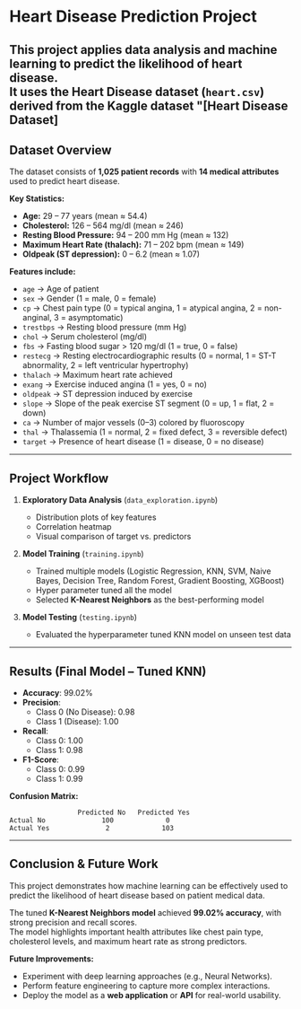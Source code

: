 # Heart Disease Prediction Project

This project applies data analysis and machine learning to predict the likelihood of heart disease.  
It uses the **Heart Disease dataset (`heart.csv`)** derived from the Kaggle dataset "[Heart Disease Dataset]
---

##  Dataset Overview

The dataset consists of **1,025 patient records** with **14 medical attributes** used to predict heart disease.  

**Key Statistics:**  
- **Age:** 29 – 77 years (mean ≈ 54.4)  
- **Cholesterol:** 126 – 564 mg/dl (mean ≈ 246)  
- **Resting Blood Pressure:** 94 – 200 mm Hg (mean ≈ 132)  
- **Maximum Heart Rate (thalach):** 71 – 202 bpm (mean ≈ 149)  
- **Oldpeak (ST depression):** 0 – 6.2 (mean ≈ 1.07)  

**Features include:**  
- `age` → Age of patient  
- `sex` → Gender (1 = male, 0 = female)  
- `cp` → Chest pain type (0 = typical angina, 1 = atypical angina, 2 = non-anginal, 3 = asymptomatic)  
- `trestbps` → Resting blood pressure (mm Hg)  
- `chol` → Serum cholesterol (mg/dl)  
- `fbs` → Fasting blood sugar > 120 mg/dl (1 = true, 0 = false)  
- `restecg` → Resting electrocardiographic results (0 = normal, 1 = ST-T abnormality, 2 = left ventricular hypertrophy)  
- `thalach` → Maximum heart rate achieved  
- `exang` → Exercise induced angina (1 = yes, 0 = no)  
- `oldpeak` → ST depression induced by exercise  
- `slope` → Slope of the peak exercise ST segment (0 = up, 1 = flat, 2 = down)
- `ca` → Number of major vessels (0–3) colored by fluoroscopy  
- `thal` → Thalassemia (1 = normal, 2 = fixed defect, 3 = reversible defect)  
- `target` → Presence of heart disease (1 = disease, 0 = no disease)  

---

##  Project Workflow

1. **Exploratory Data Analysis** (`data_exploration.ipynb`)  
   - Distribution plots of key features  
   - Correlation heatmap  
   - Visual comparison of target vs. predictors  

2. **Model Training** (`training.ipynb`)  
   - Trained multiple models (Logistic Regression, KNN, SVM, Naive Bayes, Decision Tree, Random Forest, Gradient Boosting, XGBoost)
   - Hyper parameter tuned all the model
   - Selected **K-Nearest Neighbors** as the best-performing model  

3. **Model Testing** (`testing.ipynb`)  
   - Evaluated the hyperparameter tuned KNN  model on unseen test data  

---

##  Results (Final Model – Tuned KNN)

- **Accuracy**: 99.02%  
- **Precision**:  
  - Class 0 (No Disease): 0.98  
  - Class 1 (Disease): 1.00 
- **Recall**:  
  - Class 0: 1.00  
  - Class 1: 0.98  
- **F1-Score**:  
  - Class 0: 0.99  
  - Class 1: 0.99  

**Confusion Matrix:**  
```
                 Predicted No   Predicted Yes
Actual No              100             0
Actual Yes              2             103
```

---

##  Conclusion & Future Work

This project demonstrates how machine learning can be effectively used to predict the likelihood of heart disease based on patient medical data.  

 The tuned **K-Nearest Neighbors model** achieved **99.02% accuracy**, with strong precision and recall scores.  
 The model highlights important health attributes like chest pain type, cholesterol levels, and maximum heart rate as strong predictors.  

**Future Improvements:**  
- Experiment with deep learning approaches (e.g., Neural Networks).  
- Perform feature engineering to capture more complex interactions.   
- Deploy the model as a **web application** or **API** for real-world usability.  
